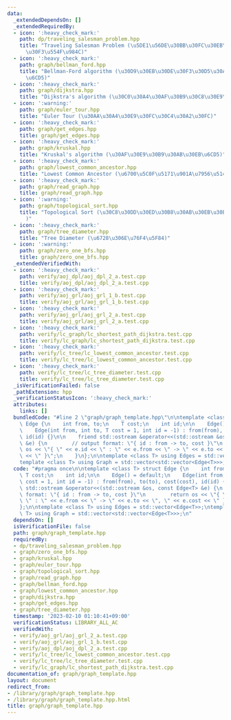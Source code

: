 ```yaml
---
data:
  _extendedDependsOn: []
  _extendedRequiredBy:
  - icon: ':heavy_check_mark:'
    path: dp/traveling_salesman_problem.hpp
    title: "Traveling Salesman Problem (\u5DE1\u56DE\u30BB\u30FC\u30EB\u30B9\u30DE\
      \u30F3\u554F\u984C)"
  - icon: ':heavy_check_mark:'
    path: graph/bellman_ford.hpp
    title: "Bellman-Ford algorithm (\u30D9\u30EB\u30DE\u30F3\u30D5\u30A9\u30FC\u30C9\
      \u6CD5)"
  - icon: ':heavy_check_mark:'
    path: graph/dijkstra.hpp
    title: "Dijkstra's algorithm (\u30C0\u30A4\u30AF\u30B9\u30C8\u30E9\u6CD5)"
  - icon: ':warning:'
    path: graph/euler_tour.hpp
    title: "Euler Tour (\u30AA\u30A4\u30E9\u30FC\u30C4\u30A2\u30FC)"
  - icon: ':heavy_check_mark:'
    path: graph/get_edges.hpp
    title: graph/get_edges.hpp
  - icon: ':heavy_check_mark:'
    path: graph/kruskal.hpp
    title: "Kruskal's algorithm (\u30AF\u30E9\u30B9\u30AB\u30EB\u6CD5)"
  - icon: ':heavy_check_mark:'
    path: graph/lowest_common_ancestor.hpp
    title: "Lowest Common Ancestor (\u6700\u5C0F\u5171\u901A\u7956\u5148)"
  - icon: ':heavy_check_mark:'
    path: graph/read_graph.hpp
    title: graph/read_graph.hpp
  - icon: ':warning:'
    path: graph/topological_sort.hpp
    title: "Topological Sort (\u30C8\u30DD\u30ED\u30B8\u30AB\u30EB\u30BD\u30FC\u30C8\
      )"
  - icon: ':heavy_check_mark:'
    path: graph/tree_diameter.hpp
    title: "Tree Diameter (\u6728\u306E\u76F4\u5F84)"
  - icon: ':warning:'
    path: graph/zero_one_bfs.hpp
    title: graph/zero_one_bfs.hpp
  _extendedVerifiedWith:
  - icon: ':heavy_check_mark:'
    path: verify/aoj_dpl/aoj_dpl_2_a.test.cpp
    title: verify/aoj_dpl/aoj_dpl_2_a.test.cpp
  - icon: ':heavy_check_mark:'
    path: verify/aoj_grl/aoj_grl_1_b.test.cpp
    title: verify/aoj_grl/aoj_grl_1_b.test.cpp
  - icon: ':heavy_check_mark:'
    path: verify/aoj_grl/aoj_grl_2_a.test.cpp
    title: verify/aoj_grl/aoj_grl_2_a.test.cpp
  - icon: ':heavy_check_mark:'
    path: verify/lc_graph/lc_shortest_path_dijkstra.test.cpp
    title: verify/lc_graph/lc_shortest_path_dijkstra.test.cpp
  - icon: ':heavy_check_mark:'
    path: verify/lc_tree/lc_lowest_common_ancestor.test.cpp
    title: verify/lc_tree/lc_lowest_common_ancestor.test.cpp
  - icon: ':heavy_check_mark:'
    path: verify/lc_tree/lc_tree_diameter.test.cpp
    title: verify/lc_tree/lc_tree_diameter.test.cpp
  _isVerificationFailed: false
  _pathExtension: hpp
  _verificationStatusIcon: ':heavy_check_mark:'
  attributes:
    links: []
  bundledCode: "#line 2 \"graph/graph_template.hpp\"\n\ntemplate <class T> struct\
    \ Edge {\n    int from, to;\n    T cost;\n    int id;\n\n    Edge() = default;\n\
    \    Edge(int from, int to, T cost = 1, int id = -1) : from(from), to(to), cost(cost),\
    \ id(id) {}\n\n    friend std::ostream &operator<<(std::ostream &os, const Edge<T>\
    \ &e) {\n        // output format: \"{ id : from -> to, cost }\"\n        return\
    \ os << \"{ \" << e.id << \" : \" << e.from << \" -> \" << e.to << \", \" << e.cost\
    \ << \" }\";\n    }\n};\n\ntemplate <class T> using Edges = std::vector<Edge<T>>;\n\
    template <class T> using Graph = std::vector<std::vector<Edge<T>>>;\n"
  code: "#pragma once\n\ntemplate <class T> struct Edge {\n    int from, to;\n   \
    \ T cost;\n    int id;\n\n    Edge() = default;\n    Edge(int from, int to, T\
    \ cost = 1, int id = -1) : from(from), to(to), cost(cost), id(id) {}\n\n    friend\
    \ std::ostream &operator<<(std::ostream &os, const Edge<T> &e) {\n        // output\
    \ format: \"{ id : from -> to, cost }\"\n        return os << \"{ \" << e.id <<\
    \ \" : \" << e.from << \" -> \" << e.to << \", \" << e.cost << \" }\";\n    }\n\
    };\n\ntemplate <class T> using Edges = std::vector<Edge<T>>;\ntemplate <class\
    \ T> using Graph = std::vector<std::vector<Edge<T>>>;\n"
  dependsOn: []
  isVerificationFile: false
  path: graph/graph_template.hpp
  requiredBy:
  - dp/traveling_salesman_problem.hpp
  - graph/zero_one_bfs.hpp
  - graph/kruskal.hpp
  - graph/euler_tour.hpp
  - graph/topological_sort.hpp
  - graph/read_graph.hpp
  - graph/bellman_ford.hpp
  - graph/lowest_common_ancestor.hpp
  - graph/dijkstra.hpp
  - graph/get_edges.hpp
  - graph/tree_diameter.hpp
  timestamp: '2023-02-10 01:10:41+09:00'
  verificationStatus: LIBRARY_ALL_AC
  verifiedWith:
  - verify/aoj_grl/aoj_grl_2_a.test.cpp
  - verify/aoj_grl/aoj_grl_1_b.test.cpp
  - verify/aoj_dpl/aoj_dpl_2_a.test.cpp
  - verify/lc_tree/lc_lowest_common_ancestor.test.cpp
  - verify/lc_tree/lc_tree_diameter.test.cpp
  - verify/lc_graph/lc_shortest_path_dijkstra.test.cpp
documentation_of: graph/graph_template.hpp
layout: document
redirect_from:
- /library/graph/graph_template.hpp
- /library/graph/graph_template.hpp.html
title: graph/graph_template.hpp
---
```


